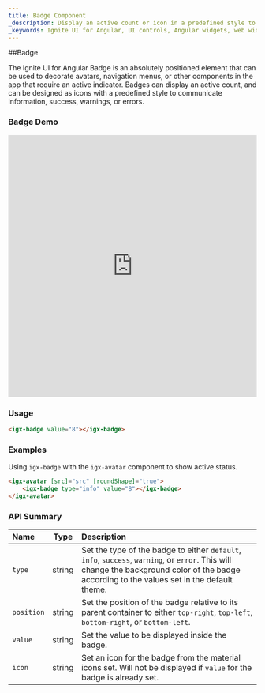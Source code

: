 ```yaml
---
title: Badge Component
_description: Display an active count or icon in a predefined style to decorate other components anywhere in an application with Ignite UI for Angular Badge control.
_keywords: Ignite UI for Angular, UI controls, Angular widgets, web widgets, UI widgets, Angular, Native Angular Components Suite, Native Angular Controls, Native Angular Components Library, Angular Badge components, Angular Badge controls
---
```


##Badge
<p class="highlight">The Ignite UI for Angular Badge is an absolutely positioned element that can be used to decorate avatars, navigation menus, or other components in the app that require an active indicator. Badges can display an active count, and can be designed as icons with a predefined style to communicate information, success, warnings, or errors.</p>
<div class="divider"></div>

### Badge Demo
<div class="sample-container" style="height:530px">
    <iframe src='https://www.infragistics.com/angular-demos/badge' width="100%" height="100%" seamless frameBorder="0"></iframe>
</div>
<div class="divider--half"></div>

### Usage
```html
<igx-badge value="8"></igx-badge>
```
<div class="divider--half"></div>

### Examples

Using `igx-badge` with the `igx-avatar` component to show active status.
```html
<igx-avatar [src]="src" [roundShape]="true">
    <igx-badge type="info" value="8"></igx-badge>
</igx-avatar>
```
<div class="divider--half"></div>

### API Summary
| Name   |      Type      |  Description |
|:----------|:-------------:|:------|
| `type` | string | Set the type of the badge to either `default`, `info`, `success`, `warning`, or `error`. This will change the background color of the badge according to the values set in the default theme. |
| `position` | string | Set the position of the badge relative to its parent container to either `top-right`, `top-left`, `bottom-right`, or `bottom-left`. |
| `value` | string | Set the value to be displayed inside the badge. |
| `icon` | string | Set an icon for the badge from the material icons set. Will not be displayed if `value` for the badge is already set. |
<div class="divider--half"></div>


